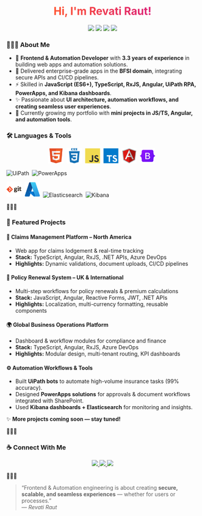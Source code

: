 <h1 align="center">
  <span style="background: linear-gradient(to right, #FF512F, #DD2476); -webkit-background-clip: text; color: transparent;">
    Hi, I'm Revati Raut!
  </span>
</h1>

<p align="center">
  <img src="https://img.shields.io/badge/Frontend_Developer-3CB371?style=for-the-badge&logo=frontend&logoColor=white" />
  <img src="https://img.shields.io/badge/Automation_Developer-FF8C00?style=for-the-badge&logo=automation&logoColor=white" />
  <img src="https://img.shields.io/badge/TypeScript-Enthusiast-3178C6?style=for-the-badge&logo=typescript&logoColor=white" />
  <img src="https://img.shields.io/badge/Builder-Scalable_Solutions-FF69B4?style=for-the-badge" />
</p>


### 👩🏻‍💻 About Me  
- 💼 **Frontend & Automation Developer** with **3.3 years of experience** in building web apps and automation solutions.  
- 🚀 Delivered enterprise-grade apps in the **BFSI domain**, integrating secure APIs and CI/CD pipelines.  
- ⚡ Skilled in **JavaScript (ES6+), TypeScript, RxJS, Angular, UiPath RPA, PowerApps, and Kibana dashboards**.  
- ✨ Passionate about **UI architecture, automation workflows, and creating seamless user experiences**.  
- 🌱 Currently growing my portfolio with **mini projects in JS/TS, Angular, and automation tools**.  


### 🛠️ Languages & Tools  
<p align="center">
  <!-- Frontend -->
  <img src="https://github.com/devicons/devicon/blob/master/icons/html5/html5-original.svg" title="HTML5" alt="HTML" width="40" height="40"/>&nbsp;
  <img src="https://github.com/devicons/devicon/blob/master/icons/css3/css3-plain-wordmark.svg" title="CSS3" alt="CSS" width="40" height="40"/>&nbsp;
  <img src="https://github.com/devicons/devicon/blob/master/icons/javascript/javascript-original.svg" title="JavaScript" alt="JavaScript" width="40" height="40"/>&nbsp;
  <img src="https://github.com/devicons/devicon/blob/master/icons/typescript/typescript-original.svg" title="TypeScript" alt="TypeScript" width="40" height="40"/>&nbsp;
  <img src="https://github.com/devicons/devicon/blob/master/icons/angularjs/angularjs-original.svg" title="Angular" alt="Angular" width="40" height="40"/>&nbsp;
  <img src="https://github.com/devicons/devicon/blob/master/icons/bootstrap/bootstrap-original.svg" title="Bootstrap" alt="Bootstrap" width="40" height="40"/>&nbsp;

  <!-- Automation -->
  <img src="https://cdn.worldvectorlogo.com/logos/uipath.svg" title="UiPath" alt="UiPath" width="40" height="40"/>&nbsp;
  <img src="https://img.icons8.com/color/452/microsoft-powerapps.png" title="PowerApps" alt="PowerApps" width="40" height="40"/>&nbsp;

  <!-- DevOps & Others -->
  <img src="https://github.com/devicons/devicon/blob/master/icons/git/git-original-wordmark.svg" title="Git" alt="Git" width="40" height="40"/>&nbsp;
  <img src="https://github.com/devicons/devicon/blob/master/icons/azure/azure-original.svg" title="Azure DevOps" alt="Azure" width="40" height="40"/>&nbsp;
  <img src="https://www.vectorlogo.zone/logos/elastic/elastic-icon.svg" title="Elasticsearch" alt="Elasticsearch" width="40" height="40"/>&nbsp;
  <img src="https://www.vectorlogo.zone/logos/elasticco_kibana/elasticco_kibana-icon.svg" title="Kibana" alt="Kibana" width="40" height="40"/>&nbsp;
</p>

🌿🌿🌿

### 📌 Featured Projects  

#### 🏦 Claims Management Platform – North America  
- Web app for claims lodgement & real-time tracking  
- **Stack:** TypeScript, Angular, RxJS, .NET APIs, Azure DevOps  
- **Highlights:** Dynamic validations, document uploads, CI/CD pipelines  

#### 📑 Policy Renewal System – UK & International  
- Multi-step workflows for policy renewals & premium calculations  
- **Stack:** JavaScript, Angular, Reactive Forms, JWT, .NET APIs  
- **Highlights:** Localization, multi-currency formatting, reusable components  

#### 🌍 Global Business Operations Platform  
- Dashboard & workflow modules for compliance and finance  
- **Stack:** TypeScript, Angular, RxJS, Azure DevOps  
- **Highlights:** Modular design, multi-tenant routing, KPI dashboards  

#### ⚙️ Automation Workflows & Tools  
- Built **UiPath bots** to automate high-volume insurance tasks (99% accuracy).  
- Designed **PowerApps solutions** for approvals & document workflows integrated with SharePoint.  
- Used **Kibana dashboards + Elasticsearch** for monitoring and insights.  

✨ **More projects coming soon — stay tuned!**  

🌿🌿🌿

### ☕ Connect With Me  
<p align="center">
  <a href="https://github.com/RevatiRaut998" alt="GitHub" title="GitHub">
     <img src="https://img.shields.io/badge/GitHub-2088FF?style=for-the-badge&logo=github&logoColor=fff"/>
  </a>
  <a href="https://www.linkedin.com/in/revati-raut-223016159/" alt="LinkedIn">
     <img src="https://img.shields.io/badge/LinkedIn-0a66c2?style=for-the-badge&logo=linkedin&logoColor=fff"/>
  </a>
  <a href="mailto:revatiraut9@gmail.com">
     <img src="https://img.shields.io/badge/Gmail-D14836?style=for-the-badge&logo=gmail&logoColor=fff"/>
  </a>
</p>

🌿🌿🌿  

> “Frontend & Automation engineering is about creating **secure, scalable, and seamless experiences** — whether for users or processes.”  
> — *Revati Raut*  
